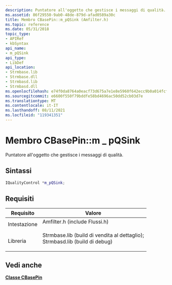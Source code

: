```yaml
---
description: Puntatore all'oggetto che gestisce i messaggi di qualità.
ms.assetid: 86f29550-9ab0-48de-879d-afad0589a30c
title: Membro CBasePin::m_pQSink (Amfilter.h)
ms.topic: reference
ms.date: 05/31/2018
topic_type:
- APIRef
- kbSyntax
api_name:
- m_pQSink
api_type:
- LibDef
api_location:
- Strmbase.lib
- Strmbase.dll
- Strmbasd.lib
- Strmbasd.dll
ms.openlocfilehash: e74f0da8764a0eacf73d675a7e1e8e5960f642ecc9b0a014fcfebff423f5dc16
ms.sourcegitcommit: e6600f550f79bddfe58bd4696ac50dd52cb03d7e
ms.translationtype: MT
ms.contentlocale: it-IT
ms.lasthandoff: 08/11/2021
ms.locfileid: "119341351"
---
```

# <a name="cbasepinm_pqsink-member"></a>Membro CBasePin::m \_ pQSink

Puntatore all'oggetto che gestisce i messaggi di qualità.

## <a name="syntax"></a>Sintassi


```C++
IQualityControl *m_pQSink;
```



## <a name="requirements"></a>Requisiti



| Requisito | Valore |
|--------------------|--------------------------------------------------------------------------------------------------------------------------------------------------------------------------------------------|
| Intestazione<br/>  | <dl> <dt>Amfilter.h (include Flussi.h)</dt> </dl>                                                                                  |
| Libreria<br/> | <dl> <dt>Strmbase.lib (build di vendita al dettaglio); </dt> <dt>Strmbasd.lib (build di debug)</dt> </dl> |



## <a name="see-also"></a>Vedi anche

<dl> <dt>

[**Classe CBasePin**](cbasepin.md)
</dt> </dl>

 

 




